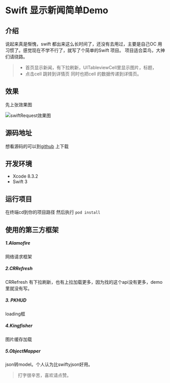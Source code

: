 # Swift 显示新闻简单Demo
## 介绍
说起来真是惭愧，swift 都出来这么长时间了，还没有去用过，主要是自己OC 用习惯了。感觉现在不学不行了，就写了个简单的Swift 项目。
项目适合菜鸟，大神们请绕路。
> * 首页显示新闻，有下拉刷新，UITableviewCell里显示图片，标题，
> * 点击cell 跳转到详情页 同时也把cell 的数据传递到详情页。

## 效果
先上张效果图

![swiftRequest效果图](http://wx3.sinaimg.cn/mw690/b28b586fgy1ffqrznw63lg20ae0j47ik.gif)
## 源码地址
想看源码的可以到[github](https://github.com/lizhi0123/SwiftRequestDemo) 上下载
## 开发环境

* Xcode 8.3.2
* Swift 3

## 运行项目

在终端cd到你的项目路径 然后执行
`pod install`

## 使用的第三方框架

##### 1.Alamofire 
 网络请求框架

##### 2.CRRefresh 
CRRefresh 有下拉刷新，也有上拉加载更多，因为找的这个api没有更多，demo里就没有写。
##### 3. PKHUD 
loading框
##### 4.Kingfisher 
图片缓存加载
##### 5.ObjectMapper
 json转model。个人认为比swiftyjson好用。

> 打字很辛苦，喜欢请点赞。






